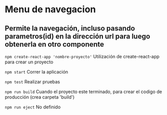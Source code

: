 # Menu de navegacion
## Permite la navegación, incluso pasando parametros(id) en la dirección url para luego obtenerla en otro componente

`npm create-react-app 'nombre-proyecto'`
Utilización de create-react-app para crear un proyecto

`npm start`
Correr la aplicación

`npm test`
Realizar pruebas

`npm run build`
Cuando el proyecto este terminado, para crear el codigo de producción (crea carpeta 'build')

`npm run eject` 
No definido